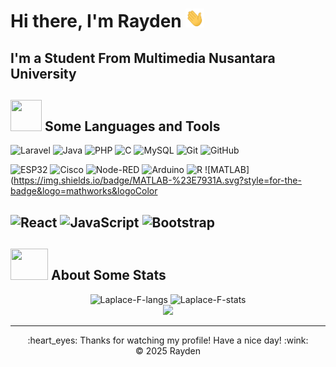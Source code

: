 # Hi there, I'm Rayden  <img width="30px" height="30" src="https://github.com/SatYu26/SatYu26/raw/master/Assets/Hi.gif" />

## I'm a Student From Multimedia Nusantara University



## <img src="https://media2.giphy.com/media/QssGEmpkyEOhBCb7e1/giphy.gif?cid=ecf05e47a0n3gi1bfqntqmob8g9aid1oyj2wr3ds3mg700bl&rid=giphy.gif" width="50px" height="50px"> Some Languages and Tools
![Laravel](https://img.shields.io/badge/laravel-%23FF2D20.svg?style=for-the-badge&logo=laravel&logoColor=white) 
![Java](https://img.shields.io/badge/java-%23ED8B00.svg?style=for-the-badge&logo=java&logoColor=white)  ![PHP](https://img.shields.io/badge/php-%23777BB4.svg?style=for-the-badge&logo=php&logoColor=white) 
![C](https://img.shields.io/badge/c-%2300599C.svg?style=for-the-badge&logo=c&logoColor=white) 
![MySQL](https://img.shields.io/badge/mysql-4479A1.svg?style=for-the-badge&logo=mysql&logoColor=white) 
![Git](https://img.shields.io/badge/git-%23F05033.svg?style=for-the-badge&logo=git&logoColor=white) 
![GitHub](https://img.shields.io/badge/github-%23121011.svg?style=for-the-badge&logo=github&logoColor=white) 

![ESP32](https://img.shields.io/badge/ESP32-%23B30000.svg?style=for-the-badge&logo=espressif&logoColor=white)
![Cisco](https://img.shields.io/badge/Cisco-%23004984.svg?style=for-the-badge&logo=cisco&logoColor=white)
![Node-RED](https://img.shields.io/badge/Node--RED-%23CC0000.svg?style=for-the-badge&logo=nodered&logoColor=white)
![Arduino](https://img.shields.io/badge/Arduino-%2300979D.svg?style=for-the-badge&logo=arduino&logoColor=white)
![R](https://img.shields.io/badge/R-%23276DC3.svg?style=for-the-badge&logo=r&logoColor=white)
![MATLAB](https://img.shields.io/badge/MATLAB-%23E7931A.svg?style=for-the-badge&logo=mathworks&logoColor

![React](https://img.shields.io/badge/react-%2320232a.svg?style=for-the-badge&logo=react&logoColor=%2361DAFB)  ![JavaScript](https://img.shields.io/badge/javascript-%23323330.svg?style=for-the-badge&logo=javascript&logoColor=%23F7DF1E) ![Bootstrap](https://img.shields.io/badge/bootstrap-%23563D7C.svg?style=for-the-badge&logo=bootstrap&logoColor=white) 
---


## <img src="https://media0.giphy.com/media/cNZqrH5IzOG0xrlWks/giphy.gif?cid=ecf05e47map255q427en9uprqc1sb0unjq5k4fnqg5pmhhs4&rid=giphy.gif&ct=s" width="60px" height="50px"> About Some Stats 
<div align="center">
<img height="150em" src="https://github-readme-stats.vercel.app/api/top-langs/?username=Laplace-F&layout=compact&show_icon=true&theme=algolia" alt="Laplace-F-langs"/>
<img height="150em" src="https://github-readme-stats.vercel.app/api/?username=Laplace-F&layout=compact&show_icon=true&theme=algolia" alt="Laplace-F-stats"/>
</div>
<div align="center">
  <img src="http://github-readme-streak-stats.herokuapp.com/?user=Laplace-F&theme=algolia" />
<!--   <img src="http://github-readme-streak-stats.herokuapp.com?user=tienhuynh-tn&theme=algolia&background=0d1117&hide_border=true" /> -->
  <!-- <img src="https://activity-graph.herokuapp.com/graph?username=tienhuynh-tn&theme=react-dark"/> -->
  <!-- <img src="https://peaceful-beyond-61134.herokuapp.com/graph?username=tienhuynh-tn&theme=react-dark"/> -->
</div>

---

<div align="center">
  :heart_eyes: Thanks for watching my profile! Have a nice day! :wink: <br/>
  &copy; 2025 Rayden
</div>
